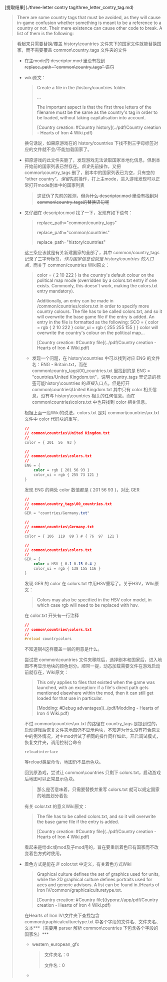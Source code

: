 [提取结果](./three-letter contry tag/three_letter_contry_tag.md)

> There are some country tags that must be avoided, as they will cause in-game confusion whether something is meant to be a reference to a country or not. Their mere existence can cause other code
> to break. A list of them is the following:



> 看起来只需要替换/覆盖 history\countries 文件夹下的国家文件就能替换国家，而不需要覆盖 common\country_tags 文件夹的文件
>
> + ~~在主mode的 descriptor.mod 里没有找到 replace_path="common\country_tags" 语句~~
>
> + wiki原文：
>
>   > Create a file in the <yourmod>/history/countries folder.
>   >
>   > ...
>   >
>   > The important aspect is that the first three letters of the filename must be the same as the country's tag in order to be loaded, without taking capitalisation into account. 
>   >
>   > [Country creation: #Country history](../pdf/Country creation - Hearts of Iron 4 Wiki.pdf)
>
>   换句话说，如果原游戏在的 history/countries 下找不到三字母标签对应的文件就不会/不能加载国家了。
>
> + 把原游戏的此文件夹删了，发现游戏无法读取国家本地化信息，但剧本开始前的国家列表已然存在。*恢复*先前操作，又把 common\country_tags 删了，剧本中的国家列表已为空，只有空的 “other country”。*保留*先前操作，打上主mode，进入游戏发现可以正常打开mode剧本中的国家列表
>
>   > 这证伪了先前的推测，~~但为什么 descriptor.mod 里没有找到对 common\country_tags的替换语句呢~~
>
> + 又仔细在 descriptor.mod  找了一下，发现有如下语句：
>
>   > replace_path="common/country_tags"
>   >
>   > replace_path="common/countries"
>   >
>   > replace_path="history/countries"
>
>   这三条应该就是有关新建国家的全部了，其中 common/country_tags 记录了三字母标签，*作为国家信息也就是 history/countries 的入口点*，而关于 common/countries Wiki原文：
>
>   > color = { 2 10 222 } is the country's default colour on the political map mode (overridden by a colors.txt entry if one exists. Commonly, this doesn't work, making the colors.txt entry mandatory).
>   >
>   > Additionally, an entry can be made in <yourmod>/common/countries/colors.txt in order to specify more country colours. The file has to be called colors.txt, and so it will overwrite the base
>   > game file if the entry is added. An entry in the file is formatted as the following:
>   > SCO = {
>   > color = rgb { 2 10 222 }
>   > color_ui = rgb { 255 255 155 }
>   > }
>   > color will overwrite the country's colour on the political map...
>   >
>   > [Country creation: #Country file](../pdf/Country creation - Hearts of Iron 4 Wiki.pdf)
>
>   + 发现一个问题，在 history\countries 中可以找到对应 ENG 的文件名：ENG - Britain.txt，而在 common\country_tags\00_countries.txt 里找到的是 ENG = "countries/United Kingdom.txt"，说明 country_tags 里记录的标签可能history\countries 的*直接*入口点。但是打开 common\countries\United Kingdom.txt 其中只有 color 相关信息，没有与 history\countries 相关的任何信息。而在 common\countries\colors.txt 中也只找到 color 相关信息。
>
>   根据上面一段Wiki的说法，colors.txt 是对 common\countries\xx.txt 文件中 color 代码块的重写，
>
>   ```CSS
>   //
>   // common\countries\United Kingdom.txt
>   //
>   color = { 201  56  93 }
>   
>   //
>   // common\countries\colors.txt
>   //
>   ENG = {
>   	color = rgb { 201 56 93 }
>   	color_ui = rgb { 255 73 121 }
>   }
>   ```
>
>   发现 ENG 的两处 color 数值都是 { 201 56 93 }，对比 GER
>
>   ```CSS
>   //
>   // common\country_tags\00_countries.txt
>   //
>   GER	= "countries/Germany.txt"
>   
>   //
>   // common\countries\Germany.txt
>   //
>   color = { 106  119  89 } # { 76  97  121 }
>   
>   //
>   // common\countries\colors.txt
>   //
>   GER = {
>   	color = HSV { 0.1 0.15 0.4 }
>   	color_ui = rgb { 138 155 116 }
>   }
>   ```
>
>   发现 GER 的 color 在 colors.txt 中用HSV重写了。关于HSV，WIki原文：
>
>   > Colors may also be specified in the HSV color model, in which case rgb will need to be replaced with hsv.
>
>   在 color.txt 开头有一行注释
>
>   ```css
>   //
>   // common\countries\colors.txt
>   //
>   #reload countrycolors
>   ```
>
>   不知道钢4这样覆盖一层的用意是什么。
>
>   尝试把 common\countries 文件夹移除后，选择剧本和国家后，进入地图不再显示地块的颜色划分。顺带一提，动态加载需要文件在游戏启动前就存在，Wiki原文：
>
>   > This only applies to files that existed when the game was launched, with an exception: if a file's direct path gets mentioned elsewhere within the mod, then it can still get loaded for that use in particular.
>   >
>   > [Modding: #Debug advantages](../pdf/Modding - Hearts of Iron 4 Wiki.pdf)
>
>   不过 common\countries\xx.txt 的路径在 country_tags 是提到过的，启动游戏后恢复文件夹地图仍不显示色块，不知道为什么没有符合原文中的例外情况。对主mod尝试了相同的操作同样如此。开启调试模式，恢复文件夹，调用控制台命令
>
>   ```
>   reloadinterface
>   ```
>
>   等reload类型命令，地图仍不显示色块。
>
>   回到原游戏，尝试让 common\countries 只剩下 colors.txt，启动游戏后地图可以正常显示色块。
>
>   > 那么是否意味着，只需要替换并重写 colors.txt 就可以规定国家的地图划分着色
>
>   有关 color.txt 的意义Wiki原文：
>
>   > The file has to be called colors.txt, and so it will overwrite the base
>   > game file if the entry is added. 
>   >
>   > [Country creation: #Country file](../pdf/Country creation - Hearts of Iron 4 Wiki.pdf)
>
>   看起来是给dlc或mod及子mod用的，旨在要重新着色已有国家而不改变着色方式时使用。
>
> + 着色方式是能在*非* color.txt 中定义，有关着色方式Wiki
>
>   > Graphical culture defines the set of graphics used for units, while the 2D graphical culture defines portraits used for aces and generic advisors. A list can be found in /Hearts of Iron IV/common/graphicalculturetype.txt.
>   >
>   > [Country creation: #Country file](typora://app/pdf/Country creation - Hearts of Iron 4 Wiki.pdf)
>
>   在Hearts of Iron IV\文件夹下查找包含 common/graphicalculturetype.txt 中各个字段的文件名、文件夹名、文本***（需要用 parser 解析 common\countries 下包含各个字段的国家名）***
>
>   + western_european_gfx
>
>     > 文件夹名：0
>     >
>     > 文件名：0
>
>   + 
>
>   
>
>   
